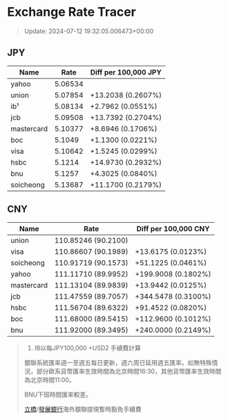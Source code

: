 # Exchange Rate Tracer

> Update: 2024-07-12 19:32:05.006473+00:00

## JPY

| Name       |    Rate | Diff per 100,000 JPY   |
|------------|---------|------------------------|
| yahoo      | 5.06534 |                        |
| union      | 5.07854 | +13.2038 (0.2607%)     |
| ib¹        | 5.08134 | +2.7962 (0.0551%)      |
| jcb        | 5.09508 | +13.7392 (0.2704%)     |
| mastercard | 5.10377 | +8.6946 (0.1706%)      |
| boc        | 5.1049  | +1.1300 (0.0221%)      |
| visa       | 5.10642 | +1.5245 (0.0299%)      |
| hsbc       | 5.1214  | +14.9730 (0.2932%)     |
| bnu        | 5.1257  | +4.3025 (0.0840%)      |
| soicheong  | 5.13687 | +11.1700 (0.2179%)     |

## CNY

| Name       | Rate                | Diff per 100,000 CNY   |
|------------|---------------------|------------------------|
| union      | 110.85246	(90.2100) |                        |
| visa       | 110.86607	(90.1989) | +13.6175 (0.0123%)     |
| soicheong  | 110.91719	(90.1573) | +51.1225 (0.0461%)     |
| yahoo      | 111.11710	(89.9952) | +199.9008 (0.1802%)    |
| mastercard | 111.13104	(89.9839) | +13.9442 (0.0125%)     |
| jcb        | 111.47559	(89.7057) | +344.5478 (0.3100%)    |
| hsbc       | 111.56704	(89.6322) | +91.4522 (0.0820%)     |
| boc        | 111.68000	(89.5415) | +112.9600 (0.1012%)    |
| bnu        | 111.92000	(89.3495) | +240.0000 (0.2149%)    |


> 1. IB以每JPY100,000 +USD2 手續費計算
>
> 銀聯系統匯率週一至週五每日更新，週六周日延用週五匯率。如無特殊情況，部分歐系貨幣匯率生效時間為北京時間16:30，其他貨幣匯率生效時間為北京時間11:00。
>
> BNU下班時間匯率較差。
>
> [立橋](https://www.wlbank.com.mo/uploads/ueditor/file/20181211/1544536513900230.pdf)/[發展銀行](https://www.mdb.com.mo/Service_Charges_20230728.pdf)海外銀聯提現暫時豁免手續費

